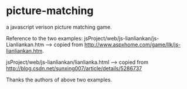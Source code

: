 picture-matching
================

a javascript verison picture matching game.


Reference to the two examples:
jsProject/web/js-lianliankan/js-Lianliankan.htm   --> copied from http://www.aspxhome.com/game/llk/js-lianliankan.htm.

jsProject/web/js-lianliankan/lianlianka.html  -->  copied from http://blog.csdn.net/sunxing007/article/details/5286737

Thanks the authors of above two examples.


